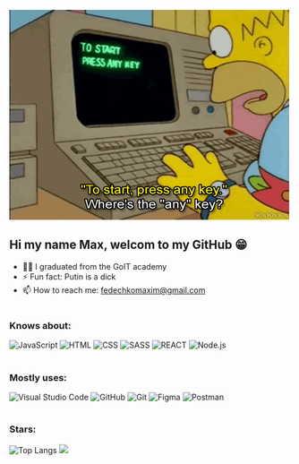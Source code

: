 ![gomer.gif](https://github.com/FeMaxxx/FeMaxxx/blob/main/assets/gomer.gif)

## Hi my name Max, welcom to my GitHub 😁

- 👨‍🎓 I graduated from the GoIT academy
- ⚡ Fun fact: Putin is a dick
- 📫 How to reach me: fedechkomaxim@gmail.com

#

### Knows about:

![JavaScript](https://img.shields.io/badge/-JavaScript-141321?style=for-the-badge&logo=JavaScript&logoColor=F7DF1E)
![HTML](https://img.shields.io/badge/-HTML-141321?style=for-the-badge&logo=HTML5&logoColor=E34F26)
![CSS](https://img.shields.io/badge/-CSS-141321?style=for-the-badge&logo=CSS3&logoColor=1572B6)
![SASS](https://img.shields.io/badge/-Sass-141321?style=for-the-badge&logo=Sass&logoColor=CC66997)
![REACT](https://img.shields.io/badge/-React-141321?style=for-the-badge&logo=react&logoColor=61DAFB)
![Node.js](https://img.shields.io/badge/-Node.js-141321?style=for-the-badge&logo=Node.js&logoColor=339933)

#

### Mostly uses:

![Visual Studio Code](https://img.shields.io/badge/-Visual_Studio_Code-141321?style=for-the-badge&logo=VisualStudioCode&logoColor=007ACC)
![GitHub](https://img.shields.io/badge/-GitHub-141321?style=for-the-badge&logo=GitHub&logoColor=fff)
![Git](https://img.shields.io/badge/-Git-141321?style=for-the-badge&logo=Git&logoColor=F05032)
![Figma](https://img.shields.io/badge/-Figma-141321?style=for-the-badge&logo=Figma&logoColor=F24E1E)
![Postman](https://img.shields.io/badge/-Postman-141321?style=for-the-badge&logo=Postman&logoColor=FF6C37)

#

### Stars:

![Top Langs](https://fe-maxxx-jp3n-femaxxx.vercel.app/api/top-langs/?username=FeMaxxx&layout=compact&theme=radical&title_color=D20000)
<img height="165em" src="https://fe-maxxx-jp3n-femaxxx.vercel.app/api?username=FeMaxxx&show_icons=true&theme=radical&title_color=D20000&layout=compact" />
